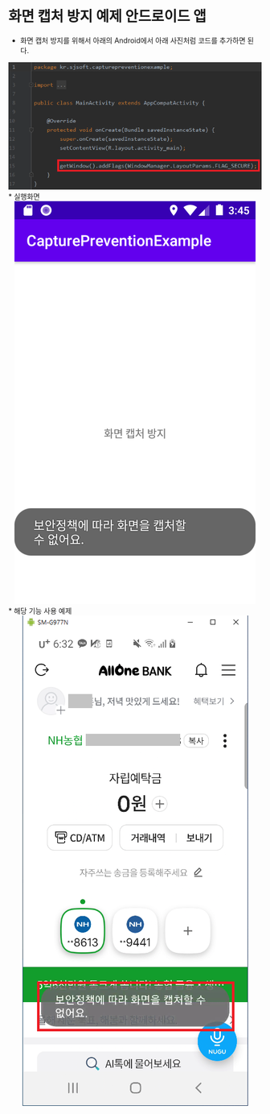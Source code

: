 화면 캡처 방지 예제 안드로이드 앱
=============

* 화면 캡처 방지를 위해서 아래의 Android에서 아래 사진처럼 코드를 추가하면 된다.  
<div style="text-align : center;"><img src="코드.png"></div>
* 실행화면  
<div style="text-align : center;"><img src="실행화면.png"></div>
* 해당 기능 사용 예제  
<div style="text-align : center;"><img src="예제.png"></div>